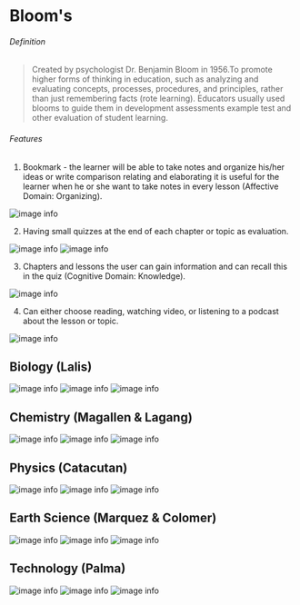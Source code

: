 # Bloom's

###### Definition
> Created by psychologist Dr. Benjamin Bloom in 1956.To promote higher forms
> of thinking in education, such as analyzing and evaluating concepts, processes,
> procedures, and principles, rather than just remembering facts (rote learning).
> Educators usually used blooms to guide them in development assessments example
> test and other evaluation of student learning.

###### Features
1. Bookmark - the learner will be able to take notes and organize his/her ideas or
write comparison relating and elaborating it is useful for the learner when he
or she want to take notes in every lesson (Affective Domain: Organizing).

![image info](../Images/bloom_feature_bookmark.png)

2. Having small quizzes at the end of each chapter or topic as evaluation.

![image info](../Images/bloom_feature_quiz1.png)
![image info](../Images/bloom_feature_quiz2.png)


3. Chapters and lessons the user can gain information and can recall this in the
quiz (Cognitive Domain: Knowledge).

![image info](../Images/bloom_feature_chapters.png)



4. Can either choose reading, watching video, or listening to a podcast about the
lesson or topic.

![image info](../Images/bloom_feature_choose.png)




## Biology (Lalis)

![image info](../Images/bio1.png)
![image info](../Images/bio2.png)
![image info](../Images/bio3.png)

## Chemistry (Magallen & Lagang)

![image info](../Images/chem1.png)
![image info](../Images/chem2.png)
![image info](../Images/chem3.png)

## Physics (Catacutan)

![image info](../Images/phy1.png)
![image info](../Images/cphy2.png)
![image info](../Images/phy3.png)

## Earth Science (Marquez & Colomer)

![image info](../Images/es1.png)
![image info](../Images/es2.png)
![image info](../Images/es3.png)

## Technology (Palma)

![image info](../Images/t1.png)
![image info](../Images/t2.png)
![image info](../Images/t3.png)
